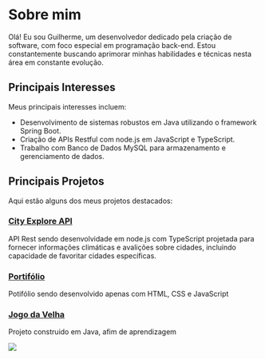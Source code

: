 # Sobre mim

Olá! Eu sou Guilherme, um desenvolvedor dedicado pela criação de software, com foco especial em programação back-end. Estou constantemente buscando aprimorar minhas habilidades e técnicas nesta área em constante evolução.

## Principais Interesses

Meus principais interesses incluem:

- Desenvolvimento de sistemas robustos em Java utilizando o framework Spring Boot.
- Criação de APIs Restful com node.js em JavaScript e TypeScript.
- Trabalho com Banco de Dados MySQL para armazenamento e gerenciamento de dados.

## Principais Projetos

Aqui estão alguns dos meus projetos destacados:

### [City Explore API](https://github.com/GuiMeiring/city-explore-api)
API Rest sendo desenvolvidade em node.js com TypeScript projetada para fornecer informações climáticas e avalições sobre  cidades, incluindo capacidade de favoritar cidades específicas.

### [Portifólio](https://github.com/GuiMeiring/guimeiring.github.io)
Potifólio sendo desenvolvido apenas com HTML, CSS e JavaScript

### [Jogo da Velha](https://github.com/GuiMeiring/jogo-da-velha)
Projeto construido em Java, afim de aprendizagem

<img src="https://github-readme-stats.vercel.app/api/top-langs/?username=GuiMeiring&layout=compact&langs_count=7&theme=radical"/>
